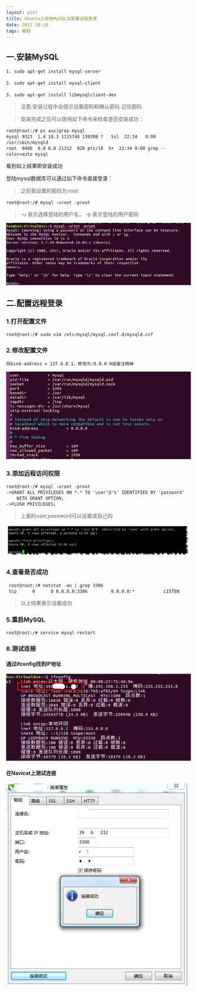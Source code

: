 ```yaml
---
layout: post
title: Ubuntu上安装MySQL及配置远程登录
date: 2017-10-10
tags: 教程    
---  
```

## 一.安装MySQL
	
	1. sudo apt-get install mysql-server
	
	2. sudo apt-get install mysql-client
	
	3. sudo apt-get install libmysqlclient-dev  

> 注意:安装过程中会提示设置密码和确认密码.记住密码.

> 安装完成之后可以使用如下命令来检查是否安装成功：  

	root@root:/# ps aux|grep mysql
	mysql 9323  1.4 10.3 1115748 138308 ?   Ssl  22:34   0:00 /usr/sbin/mysqld
	root  9486  0.0 0.0 21312  928 pts/18  S+  22:34 0:00 grep --color=auto mysql


看到如上结果即安装成功

登陆mysql数据库可以通过如下命令直接登录：
> 之前我设置的密码为:root  

	root@root:/# mysql -uroot -proot

> -u 表示选择登陆的用户名，
> -p 表示登陆的用户密码 

<img src="/images/posts/UbuntuMySQL/01.png"> 

## 二.配置远程登录

### 1.打开配置文件
	root@root:/# sudo vim /etc/mysql/mysql.conf.d/mysqld.cnf
	
### 2.修改配置文件
	将bind-address = 127.0.0.1，修改为:0.0.0.0或者注释掉 
	
<img src="/images/posts/UbuntuMySQL/02.png"> 

### 3.添加远程访问权限
	root@root:/# mysql -uroot -proot
	->GRANT ALL PRIVILEGES ON *.* TO 'user'@'%' IDENTIFIED BY 'password' 
		WITH GRANT OPTION;
	->FLUSH PRIVILEGES;
	
>  上面的user,password可以设置成自己的

<img src="/images/posts/UbuntuMySQL/04.png"> 

### 4.查看是否成功
	 root@root:/# netstat -an | grep 3306
	 tcp      0      0 0.0.0.0:3306         0.0.0.0:*           LISTEN
	 
> 以上结果表示设置成功   

### 5.重启MySQL
	root@root:/# service mysql restart

### 6.测试连接

#### 通过ifconfig找到IP地址
<img src="/images/posts/UbuntuMySQL/03.png"> 

#### 在Navicat上测试连接
<img src="/images/posts/UbuntuMySQL/05.png"> 
